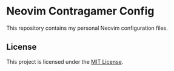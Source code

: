 # Neovim Contragamer Config

This repository contains my personal Neovim configuration files.

## License

This project is licensed under the [MIT License](LICENSE).
